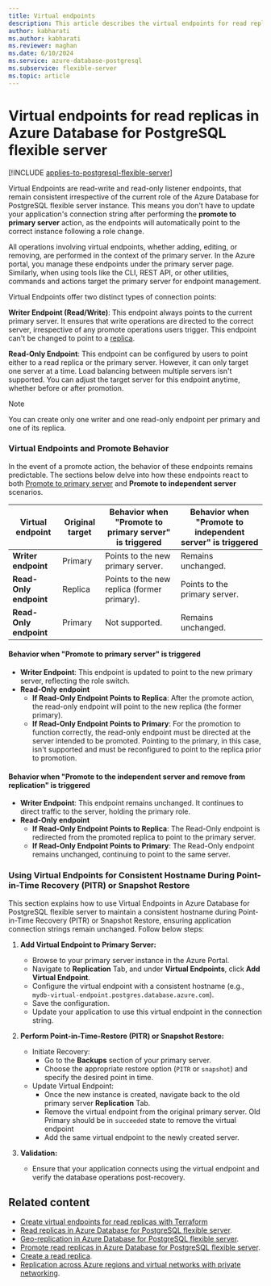 ```yaml
---
title: Virtual endpoints
description: This article describes the virtual endpoints for read replica feature in Azure Database for PostgreSQL flexible server.
author: kabharati
ms.author: kabharati
ms.reviewer: maghan
ms.date: 6/10/2024
ms.service: azure-database-postgresql
ms.subservice: flexible-server
ms.topic: article
---
```


# Virtual endpoints for read replicas in Azure Database for PostgreSQL flexible server

[!INCLUDE [applies-to-postgresql-flexible-server](~/reusable-content/ce-skilling/azure/includes/postgresql/includes/applies-to-postgresql-flexible-server.md)]

Virtual Endpoints are read-write and read-only listener endpoints, that remain consistent irrespective of the current role of the Azure Database for PostgreSQL flexible server instance. This means you don't have to update your application's connection string after performing the **promote to primary server** action, as the endpoints will automatically point to the correct instance following a role change.

All operations involving virtual endpoints, whether adding, editing, or removing, are performed in the context of the primary server. In the Azure portal, you manage these endpoints under the primary server page. Similarly, when using tools like the CLI, REST API, or other utilities, commands and actions target the primary server for endpoint management.

Virtual Endpoints offer two distinct types of connection points:

**Writer Endpoint (Read/Write)**: This endpoint always points to the current primary server. It ensures that write operations are directed to the correct server, irrespective of any promote operations users trigger. This endpoint can't be changed to point to a [replica](concepts-read-replicas.md).


**Read-Only Endpoint**: This endpoint can be configured by users to point either to a read replica or the primary server. However, it can only target one server at a time. Load balancing between multiple servers isn't supported. You can adjust the target server for this endpoint anytime, whether before or after promotion.

> [!NOTE]  
> You can create only one writer and one read-only endpoint per primary and one of its replica.

### Virtual Endpoints and Promote Behavior

In the event of a promote action, the behavior of these endpoints remains predictable.
The sections below delve into how these endpoints react to both [Promote to primary server](concepts-read-replicas-promote.md) and **Promote to independent server** scenarios.

| **Virtual endpoint** | **Original target** | **Behavior when "Promote to primary server" is triggered** | **Behavior when "Promote to independent server" is triggered** |
| --- | --- | --- | --- |
| <b> Writer endpoint | Primary | Points to the new primary server. | Remains unchanged. |
| <b> Read-Only endpoint | Replica | Points to the new replica (former primary). | Points to the primary server. |
| <b> Read-Only endpoint | Primary | Not supported. | Remains unchanged. |
#### Behavior when "Promote to primary server" is triggered

- **Writer Endpoint**: This endpoint is updated to point to the new primary server, reflecting the role switch.
- **Read-Only endpoint**
  * **If Read-Only Endpoint Points to Replica**: After the promote action, the read-only endpoint will point to the new replica (the former primary).
  * **If Read-Only Endpoint Points to Primary**: For the promotion to function correctly, the read-only endpoint must be directed at the server intended to be promoted. Pointing to the primary, in this case, isn't supported and must be reconfigured to point to the replica prior to promotion.

#### Behavior when "Promote to the independent server and remove from replication" is triggered

- **Writer Endpoint**: This endpoint remains unchanged. It continues to direct traffic to the server, holding the primary role.
- **Read-Only endpoint**
  * **If Read-Only Endpoint Points to Replica**: The Read-Only endpoint is redirected from the promoted replica to point to the primary server.
  * **If Read-Only Endpoint Points to Primary**: The Read-Only endpoint remains unchanged, continuing to point to the same server.

### Using Virtual Endpoints for Consistent Hostname During Point-in-Time Recovery (PITR) or Snapshot Restore

This section explains how to use Virtual Endpoints in Azure Database for PostgreSQL flexible server to maintain a consistent hostname during Point-in-Time Recovery (PITR) or Snapshot Restore, ensuring application connection strings remain unchanged. Follow below steps:

1. **Add Virtual Endpoint to Primary Server:**
    - Browse to your primary server instance in the Azure Portal.
    - Navigate to **Replication** Tab, and under **Virtual Endpoints**, click **Add Virtual Endpoint**.
    - Configure the virtual endpoint with a consistent hostname (e.g., `mydb-virtual-endpoint.postgres.database.azure.com`).
    - Save the configuration.
    - Update your application to use this virtual endpoint in the connection string.

2. **Perform Point-in-Time-Restore (PITR) or Snapshot Restore:**
    - Initiate Recovery:
        - Go to the **Backups** section of your primary server.
        - Choose the appropriate restore option (`PITR` or `snapshot`) and specify the desired point in time.
    - Update Virtual Endpoint:
        - Once the new instance is created, navigate back to the old primary server **Replication** Tab.
        - Remove the virtual endpoint from the original primary server. Old Primary should be in `succeeded` state to remove the virtual endpoint
        - Add the same virtual endpoint to the newly created server.

3. **Validation:**
    - Ensure that your application connects using the virtual endpoint and verify the database operations post-recovery.

## Related content

- [Create virtual endpoints for read replicas with Terraform](how-to-read-replicas-virtual-endpoints-terraform.md)
- [Read replicas in Azure Database for PostgreSQL flexible server](concepts-read-replicas.md).
- [Geo-replication in Azure Database for PostgreSQL flexible server](concepts-read-replicas-geo.md).
- [Promote read replicas in Azure Database for PostgreSQL flexible server](concepts-read-replicas-promote.md).
- [Create a read replica](how-to-create-read-replica.md).
- [Replication across Azure regions and virtual networks with private networking](concepts-networking-private.md#replication-across-azure-regions-and-virtual-networks-with-private-networking).
